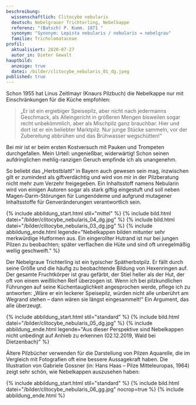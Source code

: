 ```yaml
---
beschreibung:
  wissenschaftlich: Clitocybe nebularis
  deutsch: Nebelgrauer Trichterling, Nebelkappe
  referenz: "(Batsch) P. Kumm. 1871 "
  synonym: "Synonym: Lepista nebularis / nebularis = nebelgrau"
  familie: Tricholomataceae
profil:
  aktualisiert: 2020-07-27
  autor_in: Dieter Gewalt
hauptbild:
  anzeige: true
  datei: /bilder/clitocybe_nebularis_01_dg.jpeg
published: true
---
```

Schon 1955 hat Linus Zeitlmayr (Knaurs Pilzbuch) die Nebelkappe nur mit Einschränkungen für die Küche empfohlen: 

> „Er ist ein ergiebiger Speisepilz, aber nicht nach jedermanns Geschmack, als Alleingericht in größeren Mengen bisweilen sogar recht unbekömmlich, aber als Mischpilz ganz brauchbar. Hier und dort ist er ein beliebter Marktpilz. Nur junge Stücke sammeln, vor der Zubereitung abbrühen und das Brühwasser wegschütten!“

Bei mir ist er beim ersten Kostversuch mit Pauken und Trompeten durchgefallen. Mein Urteil: ungenießbar, widerwärtig! Schon seinen aufdringlichen mehlig-ranzigen Geruch empfinde ich als unangenehm.

So beliebt das „Herbstblattl“ in Bayern auch gewesen sein mag, inzwischen gilt er zumindest als giftverdächtig und wird von mir in der Pilzberatung nicht mehr zum Verzehr freigegeben. Ein Inhaltsstoff namens Nebularin wird von einigen Autoren sogar als stark giftig eingestuft und soll neben Magen-Darm-Störungen für Lungenödeme und aufgrund mutagener Inhaltsstoffe für Genveränderungen verantwortlich sein.

{% include abbildung_start.html stil="mittel" %}
{% include bild.html datei="/bilder/clitocybe_nebularis_04_dg.jpg" %}
{% include bild.html datei="/bilder/clitocybe_nebularis_03_dg.jpg" %}
{% include abbildung_ende.html legende="Nebelkappen bilden mitunter sehr merkwürdige Hutformen aus. Ein eingerollter Hutrand ist nur bei jungen Pilzen zu beobachten; später verflachen die Hüte und sind oft unregelmäßig wellig geschweift." %}

Der Nebelgraue Trichterling ist ein typischer Spätherbstpilz. Er fällt durch seine Größe und die häufig zu beobachtende Bildung von Hexenringen auf. Der gesamte Fruchtkörper ist grau gefärbt, der Stiel heller als der Hut, der oft von einem weißlichen Reif überzogen ist. Wenn ich bei pilzkundlichen Führungen auf seine Küchentauglichkeit angesprochen werde, pflege ich zu antworten: „Wäre er ein leckerer Speisepilz, würden nicht alle unberührt am Wegrand stehen – dann wären sie längst eingesammelt!“ Ein Argument, das alle überzeugt.

{% include abbildung_start.html stil="standard" %}
{% include bild.html datei="/bilder/clitocybe_nebularis_05_dg.jpg" %}
{% include abbildung_ende.html legende="Aus dieser Perspektive sind Nebelkappen nicht unbedingt auf Anhieb zu erkennen (02.12.2019, Wald bei Dietzenbach)" %}

Ältere Pilzbücher verwenden für die Darstellung von Pilzen Aquarelle, die im Vergleich mit Fotografien oft eine bessere Aussagekraft haben. Die Illustration von Gabriele Gossner (in: Hans Haas – Pilze Mitteleuropas, 1964) zeigt sehr schön, wie Nebelkappen auszusehen haben:
 
{% include abbildung_start.html stil="standard" %}
{% include bild.html datei="/bilder/clitocybe_nebularis_06_gg.jpg" nocrop=true %}
{% include abbildung_ende.html %}
